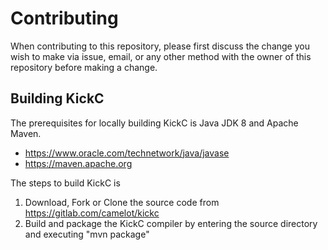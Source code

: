 # Contributing

When contributing to this repository, please first discuss the change you wish to make via issue,
email, or any other method with the owner of this repository before making a change. 

## Building KickC

The prerequisites for locally building KickC is Java JDK 8 and Apache Maven.

*  https://www.oracle.com/technetwork/java/javase
*  https://maven.apache.org

The steps to build KickC is

1.  Download, Fork or Clone the source code from https://gitlab.com/camelot/kickc 
2.  Build and package the KickC compiler by entering the source directory and executing "mvn package"



